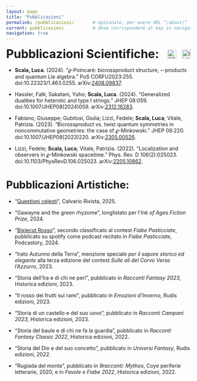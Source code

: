 ```yaml
---
layout: page
title: "Pubblicazioni"
permalink: /pubblicazioni/       # opzionale, per avere URL “/about/”
current: pubblicazioni           # deve corrispondere al key in navigation.yml
navigation: true
---
```


<!-- 1) Inline CSS per header con icone a destra -->
<style>
.pub-header {
  display: flex;
  align-items: center;
  justify-content: space-between;
  flex-wrap: wrap;
  margin-bottom: 1rem;
}
.pub-header h1 {
  margin: 0;
  font-size: 2rem;
}
.pub-icons a {
  display: inline-block;
  margin-left: 0.75rem;
}
.pub-icons img {
  height: 1.5rem;
  vertical-align: middle;
}
</style>

<!-- 2) Header “Pubblicazioni Scientifiche” + icone ORCID & INSPIRE -->
<div class="pub-header">
  <h1>Pubblicazioni Scientifiche:</h1>
  <div class="pub-icons">
    <!-- ORCID -->
    <a href="https://orcid.org/0000-0001-5718-323X"
       target="_blank" rel="noopener">
      <img
        src="https://upload.wikimedia.org/wikipedia/commons/7/70/ORCID_logo.svg"
        alt="ORCID iD">
    </a>
    <!-- INSPIRE-HEP -->
    <a href="https://inspirehep.net/authors/2086448"
       target="_blank" rel="noopener">
      <img
        src="https://cdn.jsdelivr.net/gh/inspirehep/inspirehep@master/artwork/INSPIRE_logo_Blue_BG.png"
        alt="INSPIRE-HEP">
    </a>
  </div>
</div>

- **Scala, Luca**. (2024). “𝜚-Poincaré: bicrossproduct structure, ⋆-products and quantum Lie algebra.” PoS CORFU2023:255. doi:10.22323/1.463.0255. arXiv:[2408.09837](https://arxiv.org/abs/2408.09837).  

- Hassler, Falk; Sakatani, Yuho; **Scala, Luca**. (2024). “Generalized dualities for heterotic and type I strings.” JHEP 08:059. doi:10.1007/JHEP08(2024)059. arXiv:[2312.16283](https://arxiv.org/abs/2312.16283).

- Fabiano, Giuseppe; Gubitosi, Giulia; Lizzi, Fedele; **Scala, Luca**; Vitale, Patrizia. (2023). “Bicrossproduct vs. twist quantum symmetries in noncommutative geometries: the case of 𝜚-Minkowski.” JHEP 08:220. doi:10.1007/JHEP08(2023)220. arXiv:[2305.00526](https://arxiv.org/abs/2305.00526).  

- Lizzi, Fedele; **Scala, Luca**; Vitale, Patrizia. (2022). “Localization and observers in 𝜚-Minkowski spacetime.” Phys. Rev. D 106(2):025023. doi:10.1103/PhysRevD.106.025023. arXiv:[2205.10862](https://arxiv.org/abs/2205.10862).  


# Pubblicazioni Artistiche:

- “[Questioni celesti](https://calvariorivista.it/questioni-celesti-racconto-di-luca-scala/)”, Calvario Rivista, 2025.

- “Gawayne and the green rhyzome”, longlistato per l'*Ink of Ages Fiction Prize*, 2024.

- “[Bixiecut Rosso](https://open.spotify.com/episode/7a1LustUVuqCkqd9rsbB4c?si=eb2a91a8b0d8457c)”, secondo classificato al contest *Fiabe Pasticciate*, pubblicato su spotify come podcast recitato in *Fiabe Pasticciate*, Podcastory, 2024.

- “Irato Autunno della Terra”, menzione speciale *per il sapore storico ed elegante* alla terza edizione del contest *Sulle ali del Corvo Verso l’Azzurro*, 2023.

- “Storia dell’Ira e di chi ne perì”, pubblicato in *Racconti Fantasy 2023*, Historica edizioni, 2023.

- “Il rosso dei frutti sui rami”, pubblicato in *Emozioni d’Inverno*, Rudis edizioni, 2023.

- “Storia di un castello e del suo uovo”, pubblicato in *Racconti Campani 2023*, Historica edizioni, 2023.

- “Storia del baule e di chi ne fa la guardia”, pubblicato in *Racconti Fantasy Classic 2022*, Historica edizioni, 2022.

- “Storia del Dio e del suo concetto”, pubblicato in *Universi Fantasy*, Rudis edizioni, 2022.

- “Rugiada del monte”, pubblicato in *9racconti: Mythos*, Coye periferie letterarie, 2020, e in *Favole e Fiabe 2022*, Historica edizioni, 2022.  
